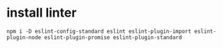 # install linter

```
npm i -D eslint-config-standard eslint eslint-plugin-import eslint-plugin-node eslint-plugin-promise eslint-plugin-standard
```
